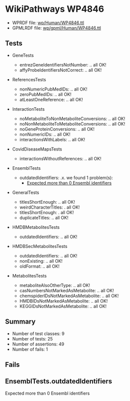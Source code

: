 # WikiPathways WP4846

* WPRDF file: [wp/Human/WP4846.ttl](../wp/Human/WP4846.ttl)
* GPMLRDF file: [wp/gpml/Human/WP4846.ttl](../wp/gpml/Human/WP4846.ttl)

## Tests

* GeneTests
    * entrezGeneIdentifiersNotNumber: .. all OK!
    * affyProbeIdentifiersNotCorrect: .. all OK!

* ReferencesTests
    * nonNumericPubMedIDs: .. all OK!
    * zeroPubMedIDs: .. all OK!
    * atLeastOneReference: .. all OK!

* InteractionTests
    * noMetaboliteToNonMetaboliteConversions: .. all OK!
    * noNonMetaboliteToMetaboliteConversions: .. all OK!
    * noGeneProteinConversions: .. all OK!
    * nonNumericIDs: .. all OK!
    * interactionsWithLabels: .. all OK!

* CovidDiseaseMapsTests
    * interactionsWithoutReferences: .. all OK!

* EnsemblTests
    * outdatedIdentifiers: .x. we found 1 problem(s):
        * [Expected more than 0 Ensembl identifiers](#f44398b7)

* GeneralTests
    * titlesShortEnough: .. all OK!
    * weirdCharacterTitles: . all OK!
    * titlesShortEnough: . all OK!
    * duplicateTitles: .. all OK!

* HMDBMetabolitesTests
    * outdatedIdentifiers: .. all OK!

* HMDBSecMetabolitesTests
    * outdatedIdentifiers: .. all OK!
    * nonExisting: .. all OK!
    * oldFormat: .. all OK!

* MetabolitesTests
    * metaboliteAlsoOtherType: .. all OK!
    * casNumbersNotMarkedAsMetabolite: .. all OK!
    * chemspiderIDsNotMarkedAsMetabolite: .. all OK!
    * HMDBIDsNotMarkedAsMetabolite: .. all OK!
    * KEGGIDsNotMarkedAsMetabolite: .. all OK!

## Summary

* Number of test classes: 9
* Number of tests: 25
* Number of assertions: 49
* Number of fails: 1

## Fails

<a name="f44398b7" />

## EnsemblTests.outdatedIdentifiers

Expected more than 0 Ensembl identifiers
```

```
